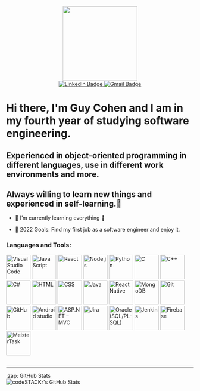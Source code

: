 <div id="header" align="center">
  <img src="https://media.giphy.com/media/fwbzI2kV3Qrlpkh59e/giphy.gif" width="200"/>
  <div id="badges">
        <a href="https://www.linkedin.com/in/guy-cohen-software-engineer/">
            <img src="https://img.shields.io/badge/LinkedIn-blue?style=for-the-badge&logo=linkedin&logoColor=white" alt="LinkedIn Badge"/>
        </a>
        <a href="mailto:Guyco070@gmail.com">
            <img src="https://img.shields.io/badge/Gmail-red?style=for-the-badge&logo=gmail&logoColor=white" alt="Gmail Badge"/>
        </a>
    </div>
</div>

# Hi there, I'm Guy Cohen and I am in my fourth year of studying software engineering.

## Experienced in object-oriented programming in different languages, use in different work environments and more.

## Always willing to learn new things and experienced in self-learning.👋

<!-- - 🔭 Check out my VS Code course: [Become A VS Code SuperHero!][course]! -->

- 🌱 I’m currently learning everything 🤣
<!-- - 👯 I’m looking to collaborate with other content creators -->
- 🥅 2022 Goals: Find my first job as a software engineer and enjoy it.
  <!-- - ⚡ Fun fact: I love plants. -->
  <!-- - 😻 Check out the NFT collection I created: [CodeCats](https://opensea.io/collection/codecats?search[sortAscending]=true&search[sortBy]=PRICE&search[toggles][0]=BUY_NOW) -->

<!-- ### Connect with me:

[![website](./img/globe-light.svg)](https://codestackr.com#gh-light-mode-only)
[![website](./img/globe-dark.svg)](https://codestackr.com#gh-dark-mode-only)
&nbsp;&nbsp;
[![website](./img/youtube-light.svg)](https://youtube.com/codestackr#gh-light-mode-only)
[![website](./img/youtube-dark.svg)](https://youtube.com/codestackr#gh-dark-mode-only)
&nbsp;&nbsp;
[![website](./img/twitter-light.svg)](https://twitter.com/codestackr#gh-light-mode-only)
[![website](./img/twitter-dark.svg)](https://twitter.com/codestackr#gh-dark-mode-only)
&nbsp;&nbsp;
[![website](./img/linkedin-light.svg)](https://linkedin.com/in/codeSTACKr#gh-light-mode-only)
[![website](./img/linkedin-dark.svg)](https://linkedin.com/in/codeSTACKr#gh-dark-mode-only)
&nbsp;&nbsp;
[![website](./img/instagram-light.svg)](https://instagram.com/codeSTACKr#gh-light-mode-only)
[![website](./img/instagram-dark.svg)](https://instagram.com/codeSTACKr#gh-dark-mode-only) -->

### Languages and Tools:

<!-- <table>
<tr>
    <td>
        <img align="center" alt="Visual Studio Code" width="65px" src="https://cdn.jsdelivr.net/gh/devicons/devicon/icons/vscode/vscode-original.svg"  />
    </td>
    <td>
        <img  alt="JavaScript" width="65px" src="https://cdn.jsdelivr.net/gh/devicons/devicon/icons/javascript/javascript-original.svg"  />
    </td>
</tr>
</tr>
    <td>
        Visual Studio Code
    </td>
    <td>
        Java Script
    </td>
</tr>
</table> -->
<img  alt="Visual Studio Code" width="65px" src="https://img.shields.io/badge/Visual%20Studio%20Code-0078d7?style=for-the-badge&logo=visualstudiocode&logoColor=white"  />

<img  alt="Java Script" width="65px" src="https://img.shields.io/badge/Java%20Script-f7df1e?style=for-the-badge&logo=javascript&logoColor=white"  />
<img  alt="React" width="65px" src="https://img.shields.io/badge/react-61DBFB?style=for-the-badge&logo=react&logoColor=white"  />
<img  alt="Node.js" width="65px" src="https://img.shields.io/badge/Node.js-68A063?style=for-the-badge&logo=node.js&logoColor=white"  />

<img  alt="Python" width="65px" src="https://img.shields.io/badge/Python-4B8BBE?style=for-the-badge&logo=python&logoColor=white"  />
<img  alt="C" width="65px" src="https://img.shields.io/badge/C-5c6bc0?style=for-the-badge&logo=c&logoColor=white"  />
<img  alt="C++" width="65px" src="https://img.shields.io/badge/C++-5E97D0?style=for-the-badge&logo=cplusplus&logoColor=white"  />
<img  alt="C#" width="65px" src="https://img.shields.io/badge/C%23-37008c?style=for-the-badge&logo=csharp&logoColor=white"  />
<img  alt="HTML" width="65px" src="https://img.shields.io/badge/HTML-e34c26?style=for-the-badge&logo=html5&logoColor=white"  />
<img  alt="CSS" width="65px" src="https://img.shields.io/badge/CSS-264de4?style=for-the-badge&logo=css3&logoColor=white"  />
<img  alt="Java" width="65px" src="https://img.shields.io/badge/Java-f89820?style=for-the-badge&logo=java&logoColor=white"  />
<img  alt="React Native" width="65px" src="https://img.shields.io/badge/React%20Native-61DBFB?style=for-the-badge&logo=react&logoColor=white"  />

<img  alt="MongoDB" width="65px" src="https://img.shields.io/badge/MongoDB-3FA037?style=for-the-badge&logo=mongodb&logoColor=white"  />
<img  alt="Git" width="65px" src="https://img.shields.io/badge/Git-F1502F?style=for-the-badge&logo=git&logoColor=white"  />
<img  alt="GitHub" width="65px" src="https://img.shields.io/badge/GitHub-171515?style=for-the-badge&logo=github&logoColor=white"  />

<img  alt="Android studio" width="65px" src="https://img.shields.io/badge/Android%20Studio-669933?style=for-the-badge&logo=androidstudio&logoColor=white"  />

<img  alt="ASP.NET – MVC" width="65px" src="https://img.shields.io/badge/ASP.NET-4e2acd?style=for-the-badge&logo=dotnet&logoColor=white"  />
<img  alt="Jira" width="65px" src="https://img.shields.io/badge/Jira-004fc6?style=for-the-badge&logo=Jirasoftware&logoColor=white"  />
<img  alt="Oracle (SQL/PL-SQL)" width="65px" src="https://img.shields.io/badge/Oracle-F80102?style=for-the-badge&logo=oracle&logoColor=white"  />
<!-- <img  alt="Windows Form" width="65px" src="https://img.shields.io/badge/GitHub-171515?style=for-the-badge&logo=github&logoColor=white"  /> -->
<img  alt="Jenkins" width="65px" src="https://img.shields.io/badge/Jenkins-212529?style=for-the-badge&logo=Jenkins&logoColor=white"  />
<img  alt="Firebase" width="65px" src="https://img.shields.io/badge/Firebase-F6820D?style=for-the-badge&logo=Firebase&logoColor=white"  />

<img  alt="MeisterTask" width="65px" src="https://img.shields.io/badge/MeisterTask-00a5f7?style=for-the-badge&logo=meistertask&logoColor=white"  style="padding-right:10px;"/>

<!-- Express
XML -->
<!-- <img  alt="SQL Server" width="65px" src="https://img.shields.io/badge/GitHub-171515?style=for-the-badge&logo=github&logoColor=white"  /> -->

<!-- <img  alt="HTML5" width="65px" src="https://cdn.jsdelivr.net/gh/devicons/devicon/icons/html5/html5-original.svg"  />
<img  alt="CSS3" width="65px" src="https://cdn.jsdelivr.net/gh/devicons/devicon/icons/css3/css3-original.svg"  /> -->

<!-- <img  alt="MySQL" width="65px" src="https://cdn.jsdelivr.net/gh/devicons/devicon/icons/mysql/mysql-original.svg"  /> -->

<!-- (<img  alt="Terminal" width="65px" src="./img/terminal-light.svg" />)
(<img  alt="Terminal" width="65px" src="./img/terminal-dark.svg" />) -->

<br />
<br />

---

<!-- [![Readme Card](https://github-readme-stats.vercel.app/api/pin/?username=YonatanHen&repo=Face_Rec_System&bg_color=09131B)](https://github.com/YonatanHen/Face_Rec_System) -->

<!--
<a href='https://youtu.be/C4j5wOaLyi8'>
    <img  alt="Watch the video" width="300px" src="./assets/frpic.png" />
</a> -->

<!-- <details> -->
  <summary>:zap: GitHub Stats</summary>

  <img  alt="codeSTACKr's GitHub Stats" src="https://github-readme-stats.vercel.app/api?username=Guyco070&show_icons=true&hide_border=false&title_color=ff652f&icon_color=FFE400&bg_color=09131B&text_color=ffffff&border_color=0c1a25" />

<!-- </details> -->

<!-- [website]: https://codeSTACKr.com
[course]: http://vsCodeHero.com
[twitter]: https://twitter.com/codeSTACKr
[youtube]: https://youtube.com/codeSTACKr
[instagram]: https://instagram.com/codeSTACKr
[linkedin]: https://linkedin.com/in/codeSTACKr
[webdevplaylist]: https://www.youtube.com/playlist?list=PLkwxH9e_vrAJ0WbEsFA9W3I1W-g_BTsbt
[jsplaylist]: https://www.youtube.com/playlist?list=PLkwxH9e_vrALRJKu7wfXby3MKeflhTu6B
[cssplaylist]: https://www.youtube.com/playlist?list=PLkwxH9e_vrALSdvZuEh6gqQdmDoDIoqz4
[reactplaylist]: https://www.youtube.com/playlist?list=PLkwxH9e_vrAK4TdffpxKY3QGyHCpxFcQ0 -->
